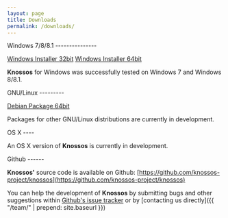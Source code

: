 ```yaml
---
layout: page
title: Downloads
permalink: /downloads/
---
```

<article>
<aside>
<i class="fa fa-windows"></i>
</aside>

<div>
Windows 7/8/8.1
---------------

<span class="button">[<i class="fa fa-download"></i> Windows Installer 32bit]()</span> <span class="button">[<i class="fa fa-download"></i> Windows Installer 64bit]()</span>

**Knossos** for Windows was successfully tested on Windows 7 and Windows 8/8.1.
</div>
</article>

<article>
<aside>
<i class="fa fa-linux"></i>
</aside>

<div>
GNU/Linux
---------

<span class="button">[<i class="fa fa-download"></i> Debian Package 64bit](https://github.com/knossos-project/knossos/releases/download/v4.0/knossos.deb)</span>

Packages for other GNU/Linux distributions are currently in development.
</div>
</article>

<article>
<aside>
<i class="fa fa-apple"></i>
</aside>

<div>
OS X
----

An OS X version of **Knossos** is currently in development.
</div>
</article>

<article>
<aside>
<i class="fa fa-github"></i>
</aside>

<div>
Github
------

**Knossos'** source code is available on Github: [https://github.com/knossos-project/knossos](https://github.com/knossos-project/knossos)

You can help the development of **Knossos** by submitting bugs and other suggestions within [Github's issue tracker](https://github.com/knossos-project/knossos/issues) or by [contacting us directly]({{ "/team/" | prepend: site.baseurl }})
</div>
</article>
